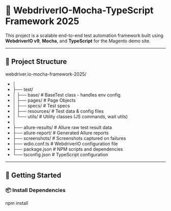 # 🧪 WebdriverIO-Mocha-TypeScript Framework 2025

This project is a scalable end-to-end test automation framework built using **WebdriverIO v9**, **Mocha**, and **TypeScript** for the Magento demo site.

---

## 📁 Project Structure

webdriver.io-mocha-framework-2025/
- │
- ├── test/
- │ ├── base/ # BaseTest class - handles env config
- │ ├── pages/ # Page Objects
- │ ├── specs/ # Test specs
- │ ├── resources/ # Test data & config files
- │ └── utils/ # Utility classes (JS commands, wait utils)
- │
- ├── allure-results/ # Allure raw test result data
- ├── allure-report/ # Generated Allure reports
- ├── screenshots/ # Screenshots captured on failures
- ├── wdio.conf.ts # WebdriverIO configuration file
- ├── package.json # NPM scripts and dependencies
- └── tsconfig.json # TypeScript configuration

---

## 🚀 Getting Started

### 📦 Install Dependencies

npm install

